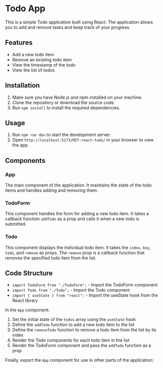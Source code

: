 # Todo App

This is a simple Todo application built using React. The application allows you to add and remove tasks and keep track of your progress.

## Features

- Add a new todo item
- Remove an existing todo item
- View the timestamp of the todo
- View the list of todos

## Installation

1. Make sure you have Node.js and npm installed on your machine.
2. Clone the repository or download the source code.
3. Run `npm install` to install the required dependencies.

## Usage

1. Run `npm run dev` to start the development server.
2. Open `http://localhost:5173/MIT-react-todo/` in your browser to view the app.

## Components

### App

The main component of the application. It maintains the state of the todo items and handles adding and removing them.

### TodoForm

This component handles the form for adding a new todo item. It takes a callback function `addTodo` as a prop and calls it when a new todo is submitted.

### Todo

This component displays the individual todo item. It takes the `index`, `key`, `todo`, and `remove` as props. The `remove` prop is a callback function that removes the specified todo item from the list.

## Code Structure

- `import TodoForm from "./TodoForm";` - Import the TodoForm component
- `import Todo from "./Todo";` - Import the Todo component
- `import { useState } from "react";` - Import the useState hook from the React library

In the `App` component:

1. Set the initial state of the `todos` array using the `useState` hook
2. Define the `addTodo` function to add a new todo item to the list
3. Define the `removeTodo` function to remove a todo item from the list by its index
4. Render the Todo components for each todo item in the list
5. Render the TodoForm component and pass the `addTodo` function as a prop

Finally, export the `App` component for use in other parts of the application:
